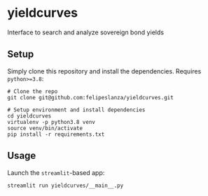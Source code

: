 yieldcurves
====

Interface to search and analyze sovereign bond yields


Setup
-----

Simply clone this repository and install the dependencies. Requires `python>=3.8`:

```shell
# Clone the repo
git clone git@github.com:felipeslanza/yieldcurves.git

# Setup environment and install dependencies
cd yieldcurves
virtualenv -p python3.8 venv
source venv/bin/activate
pip install -r requirements.txt
```


Usage
-----

Launch the `streamlit`-based app:

```shell
streamlit run yieldcurves/__main__.py
```
